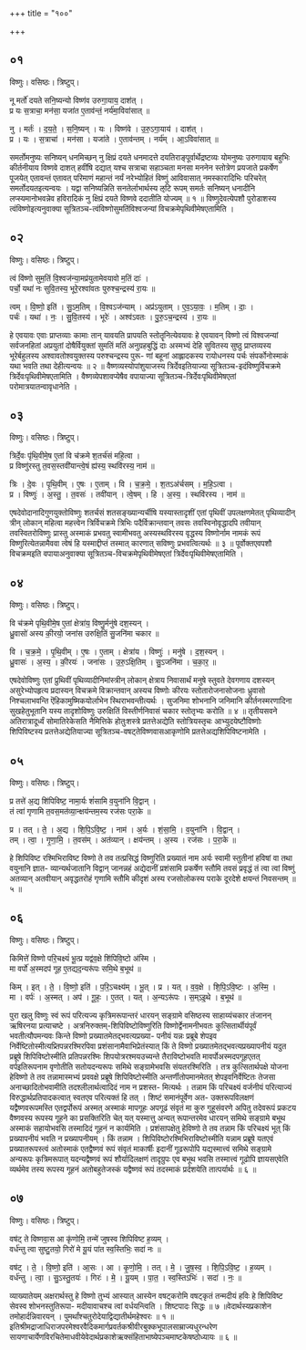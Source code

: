 +++
title = "१००"

+++


## ०१
विष्णुः। वसिष्ठः। त्रिष्टुप्।

नू मर्तो॑ दयते सनि॒ष्यन्यो विष्ण॑व उरुगा॒याय॒ दाश॑त् ।  
प्र यः स॒त्राचा॒ मन॑सा॒ यजा॑त ए॒ताव॑न्तं॒ नर्य॑मा॒विवा॑सात् ॥

नु । मर्तः॑ । द॒य॒ते॒ । स॒नि॒ष्यन् । यः । विष्ण॑वे । उ॒रु॒ऽगा॒याय॑ । दाश॑त् ।  
प्र । यः । स॒त्राचा॑ । मन॑सा । यजा॑ते । ए॒ताव॑न्तम् । नर्य॑म् । आ॒ऽविवा॑सात् ॥

समर्तोमनुष्यः सनिष्यन् धनमिच्छन् नु क्षिप्रं दयते धनमादत्ते दयतिराङ्पूर्वार्थेद्रष्टव्यः योमनुष्यः उरुगायाय बहुभिः कीर्तनीयाय विष्णवे दाशत् हवींषि दद्यात् यश्च सत्राचा सहाञ्चता मनसा मननेन स्तोत्रेण प्रयजाते प्रकर्षेण पूजयेत् एतावन्तं एतावत् परिमाणं महान्तं नर्यं नरेभ्योहितं विष्णुं आविवासात् नमस्कारादिभिः परिचरेत् समर्तोदयतइत्यन्वयः । यद्वा सनिष्यन्निति सनतेर्लाभार्थस्य ऌटि रूपम् समर्तः सनिष्यन् धनादीनि लप्स्यमानोभवन्नेव हविरादिकं नु क्षिप्रं दयते विष्णवे ददातीति योज्यम् ॥ १ ॥ विष्णुदेवत्येपशौ पुरोडाशस्य त्वंविष्णोइत्यनुवाक्या सूत्रितञ्च-त्वंविष्णोसुमतिंविश्वजन्यां विचक्रमेपृथिवीमेषएतामिति ।

## ०२
विष्णुः। वसिष्ठः। त्रिष्टुप्।

त्वं वि॑ष्णो सुम॒तिं वि॒श्वज॑न्या॒मप्र॑युतामेवयावो म॒तिं दाः॑ ।  
पर्चो॒ यथा॑ नः सुवि॒तस्य॒ भूरे॒रश्वा॑वतः पुरुश्च॒न्द्रस्य॑ रा॒यः ॥

त्वम् । वि॒ष्णो॒ इति॑ । सु॒ऽम॒तिम् । वि॒श्वऽज॑न्याम् । अप्र॑ऽयुताम् । ए॒व॒ऽया॒वः॒ । म॒तिम् । दाः॒ ।  
पर्चः॑ । यथा॑ । नः॒ । सु॒वि॒तस्य॑ । भूरेः॑ । अश्व॑ऽवतः । पु॒रु॒ऽच॒न्द्रस्य॑ । रा॒यः ॥

हे एवयावः एवाः प्राप्तव्याः कामाः तान् यावयति प्रापयति स्तोतॄनित्येवयावः हे एवयावन् विष्णो त्वं विश्वजन्यां सर्वजनहितां अप्रयुतां दोषैर्वियुक्तां सुमतिं मतिं अनुग्रहबुद्धिं दाः अस्मभ्यं देहि सुवितस्य सुष्ठु प्राप्तव्यस्य भूरेर्बहुलस्य अश्वावतोश्वयुक्तस्य परुश्चन्द्रस्य पुरू- णां बहूनां आह्लादकस्य रायोधनस्य पर्चः संपर्कोनोस्माकं यथा भवति तथा देहीत्यन्वयः ॥ २ ॥ वैष्णव्यस्योपांशुयाजस्य त्रिर्देवइतियाज्या सूत्रितञ्च-इदंविष्णुर्विचक्रमे त्रिर्देवःपृथिवीमेषएतामिति । वैष्णव्येपशावप्येषैव वपायाज्या सूत्रितञ्च-त्रिर्देवःपृथिवीमेषएतां परोमात्रयातन्वावृधानेति ।

## ०३
विष्णुः। वसिष्ठः। त्रिष्टुप्।

त्रिर्दे॒वः पृ॑थि॒वीमे॒ष ए॒तां वि च॑क्रमे श॒तर्च॑सं महि॒त्वा ।  
प्र विष्णु॑रस्तु त॒वस॒स्तवी॑यान्त्वे॒षं ह्य॑स्य॒ स्थवि॑रस्य॒ नाम॑ ॥

त्रिः । दे॒वः । पृ॒थि॒वीम् । ए॒षः । ए॒ताम् । वि । च॒क्र॒मे॒ । श॒तऽअ॑र्चसम् । म॒हि॒ऽत्वा ।  
प्र । विष्णुः॑ । अ॒स्तु॒ । त॒वसः॑ । तवी॑यान् । त्वे॒षम् । हि । अ॒स्य॒ । स्थवि॑रस्य । नाम॑ ॥

एषदेवोदानादिगुणयुक्तोविष्णुः शतर्चसं शतसङ्ख्यान्यर्चीषि यस्यास्तादृशीं एतां पृथिवीं उपलक्षणमेतत् पृथिव्यादीन् त्रीन् लोकान् महित्वा महत्त्वेन त्रिर्विचक्रमे त्रिभिः पदैर्विक्रान्तवान् तवसः तवस्विनोवृद्धादपि तवीयान् तवस्वितरोविष्णुः प्रास्तु अस्माकं प्रभवतु स्वामीभवतु अस्यस्थविरस्य वृद्धस्य विष्णोर्नाम नामकं रूपं विष्णुरित्येतन्नामैववा त्वेषं हि यस्माद्दीप्तं तस्मात् कारणात् सविष्णुः प्रभवत्वित्यर्थः ॥ ३ ॥ पूर्वोक्तएवपशौ विचक्रमइति वपायाअनुवाक्या सूत्रितञ्च-विचक्रमेपृथिवीमेषएतां त्रिर्देवःपृथिवीमेषएतामिति ।

## ०४
विष्णुः। वसिष्ठः। त्रिष्टुप्।

वि च॑क्रमे पृथि॒वीमे॒ष ए॒तां क्षेत्रा॑य॒ विष्णु॒र्मनु॑षे दश॒स्यन् ।  
ध्रु॒वासो॑ अस्य की॒रयो॒ जना॑स उरुक्षि॒तिं सु॒जनि॑मा चकार ॥

वि । च॒क्र॒मे॒ । पृ॒थि॒वीम् । ए॒षः । ए॒ताम् । क्षेत्रा॑य । विष्णुः॑ । मनु॑षे । द॒श॒स्यन् ।  
ध्रु॒वासः॑ । अ॒स्य॒ । की॒रयः॑ । जना॑सः । उ॒रु॒ऽक्षि॒तिम् । सु॒ऽजनि॑मा । च॒का॒र॒ ॥

एषदेवोविष्णुः एतां प्रुथिवीं पृथिव्यादीनिमांस्त्रीन् लोकान् क्षेत्राय निवासार्थं मनुषे स्तुवते देवगणाय दशस्यन् असुरेभ्योपहृत्य प्रदास्यन् विचक्रमे विक्रान्तवान् अस्यच विष्णोः कीरयः स्तोतारोजनासोजनाः ध्रुवासो निश्चलाभवन्ति ऎहिकामुष्मिकयोर्लाभेन स्थिराभवन्तीत्यर्थः । सुजनिमा शोभनानि जनिमानि कीर्तनस्मरणादिना सुखहेतुभूतानि यस्य तादृशोविष्णुः उरुक्षितिं विस्तीर्णनिवासं चकार स्तोतृभ्यः करोति ॥ ४ ॥ तृतीयसवने अतिरात्रादूर्ध्वं सोमातिरेकेसति नैमित्तिके होतुःशस्त्रे प्रतत्तेअद्येति स्तोत्रियस्तृचः आभ्युदयेष्टौविष्णोः शिपिविष्टस्य प्रतत्तेअद्येतियाज्या सूत्रितञ्च-वषट्तेविष्णवासआकृणोमि प्रतत्तेअद्यशिपिविष्टनामेति ।

## ०५
विष्णुः। वसिष्ठः। त्रिष्टुप्।

प्र तत्ते॑ अ॒द्य शि॑पिविष्ट॒ नामा॒र्यः शं॑सामि व॒युना॑नि वि॒द्वान् ।  
तं त्वा॑ गृणामि त॒वस॒मत॑व्या॒न्क्षय॑न्तम॒स्य रज॑सः परा॒के ॥

प्र । तत् । ते॒ । अ॒द्य । शि॒पि॒ऽवि॒ष्ट॒ । नाम॑ । अ॒र्यः । शं॒सा॒मि॒ । व॒युना॑नि । वि॒द्वान् ।  
तम् । त्वा॒ । गृ॒णा॒मि॒ । त॒वस॑म् । अत॑व्यान् । क्षय॑न्तम् । अ॒स्य । रज॑सः । प॒रा॒के ॥

हे शिपिविष्ट रश्मिभिराविष्ट विष्णो ते तव तत्प्रसिद्धं विष्णुरिति प्रख्यातं नाम अर्यः स्वामी स्तुतीनां हविषां वा तथा वयुनानि ज्ञात- व्यान्यर्थजातानि विद्वान् जानन्नहं अद्येदानीं प्रशंसामि प्रकर्षेण स्तौमि तवसं प्रवृद्धं तं त्वा त्वां विष्णुं अतव्यान् अतवीयान् अवृद्धतरोहं गृणामि स्तौमि कीदृशं अस्य रजसोलोकस्य पराके दूरदेशे क्षयन्तं निवसन्तम् ॥ ५ ॥

## ०६
विष्णुः। वसिष्ठः। त्रिष्टुप्।

किमित्ते॑ विष्णो परि॒चक्ष्यं॑ भू॒त्प्र यद्व॑व॒क्षे शि॑पिवि॒ष्टो अ॑स्मि ।  
मा वर्पो॑ अ॒स्मदप॑ गूह ए॒तद्यद॒न्यरू॑पः समि॒थे ब॒भूथ॑ ॥

किम् । इत् । ते॒ । वि॒ष्णो॒ इति॑ । प॒रि॒ऽचक्ष्य॑म् । भू॒त् । प्र । यत् । व॒व॒क्षे । शि॒पि॒ऽवि॒ष्टः । अ॒स्मि॒ ।  
मा । वर्पः॑ । अ॒स्मत् । अप॑ । गू॒हः॒ । ए॒तत् । यत् । अ॒न्यऽरू॑पः । स॒म्ऽइ॒थे । ब॒भूथ॑ ॥

पुरा खलु विष्णुः स्वं रूपं परित्यज्य कृत्रिमरूपान्तरं धारयन् सङ्ग्रामे वसिष्ठस्य साहाय्यंचकार तंजानन् ऋषिरनया प्रत्याचष्टे । अत्रनिरुक्तम्-शिपिविष्टोविष्णुरिति विष्णोर्द्वेनामनीभवतः कुत्सितार्थीयंपूर्वं भवतीत्यौपमन्यवः किन्ते विष्णो प्रख्यातमेतद्भवत्यप्रख्या- पनीयं यन्नः प्रब्रूबे शेपइव निर्वेष्टितोस्मीत्यप्र्तिपन्नरश्मिरपिवा प्रशंसानामैवाभिप्रेतंस्यात् किं ते विष्णो प्रख्यातमेतद्भवत्यप्रख्यापनीयं यदुत प्रब्रूषे शिपिविष्टोस्मीति प्रतिपन्नरश्मिः शिपयोत्ररश्मयउच्यन्ते तैराविष्टोभवति मावर्पोअस्मदपगूहएतत् वर्पइतिरूपनाम वृणोतीति सतोयदन्यरूपः समिथे सङ्ग्रामेभवसि संयतरश्मिरिति । तत्र कुत्सितार्थपक्षे योजना हेविष्णो ते तव तन्नामास्मभ्यं प्रववक्षे प्रब्रूषे शिपिविष्टोस्मीति अन्तर्णीतोपमानमेतत् शेपइवनिर्वेष्टितः तेजसा अनाच्छादितोभवामीति तदश्लीलार्थत्वादिदं नाम न प्रशस्त- मित्यर्थः । तन्नाम किं परिचक्ष्यं वर्जनीयं परित्याज्यं विरुद्धार्थप्रतिपादकत्वात् स्वतएव परित्यक्तं हि तत् । शिष्टं समानंपूर्वेण अत- उक्तरूपविलक्षणं यद्वैष्णवरूपमस्ति एतद्वर्पोरूपं अस्मत् अस्माकं मापगूहः अपगूढं संवृतं मा कुरु गुहूसंवरणे अपितु तदेवरूपं प्रकटय वैष्णवस्य रूपस्य गूहने का प्रसक्तिरिति चेत् यत् यस्मात्तु अन्यत् रूपान्तरमेव धारयन् समिथे सङ्ग्रामे बभूथ अस्माकं सहायोभवसि तस्मादिदं गूहनं न कार्यमिति । प्रशंसापक्षेतु हेविष्णो ते तव तन्नाम किं परिचक्ष्यं भूत् किं प्रख्यापनीयं भवति न प्रख्यापनीयम् । किं तन्नाम । शिपिविष्टोरश्मिभिराविष्टोस्मीति यन्नाम प्रब्रूषे यतएवं प्रख्यातरूपस्त्वं अतोस्माकं एतद्वैष्णवं रूपं संवृतं माकार्षीः इदानीं गूढरूपोपि यद्यस्मात्त्वं समिथे सङ्ग्रामे अन्यरूपः कृत्रिमरूपात् यदन्यद्वैष्णवं रूपं शौर्यादिलक्षणं तादृग्रुपः एव बभूथ भवसि तस्मात्त्वं गूढोपि ज्ञायसएवेति व्यर्थमेव तस्य रूपस्य गूहनं अतोबहुतेजस्कं यद्वैष्णवं रूपं तदस्माकं प्रर्दशयेति तात्पर्यार्थः ॥ ६ ॥

## ०७
विष्णुः। वसिष्ठः। त्रिष्टुप्।

वष॑ट् ते विष्णवा॒स आ कृ॑णोमि॒ तन्मे॑ जुषस्व शिपिविष्ट ह॒व्यम् ।  
वर्ध॑न्तु त्वा सुष्टु॒तयो॒ गिरो॑ मे यू॒यं पा॑त स्व॒स्तिभिः॒ सदा॑ नः ॥

वष॑ट् । ते॒ । वि॒ष्णो॒ इति॑ । आ॒सः । आ । कृ॒णो॒मि॒ । तत् । मे॒ । जु॒ष॒स्व॒ । शि॒पि॒ऽवि॒ष्ट॒ । ह॒व्यम् ।  
वर्ध॑न्तु । त्वा॒ । सु॒ऽस्तु॒तयः॑ । गिरः॑ । मे॒ । यू॒यम् । पा॒त॒ । स्व॒स्तिऽभिः॑ । सदा॑ । नः॒ ॥

व्याख्यातेयम् अक्षरार्थस्तु हे विष्णो तुभ्यं आस्यात् आस्येन वषट्करोमि वषट्कृतं तन्मदीयं हविः हे शिपिविष्ट सेवस्व शोभनस्तुतिरूपा- मदीयावाचश्च त्वां वर्धयन्त्विति । शिष्टपादः सिद्धः ॥ ७ ॥वेदार्थस्यप्रकाशेन तमोहार्दन्निवारयन् । पुमर्थांश्चतुरोदेयाद्विद्यातीर्थमहेश्वरः ॥ १ ॥इतिश्रीमद्राजाधिराजपरमेश्वरवैदिकमार्गप्रवर्तकश्रीवीरबुक्कभूपालसाम्राज्यधुरन्धरेण सायणाचार्येणविरचितेमाधवीयेवेदार्थप्रकाशेऋक्संहिताभाष्येपञ्चमाष्टकेषष्ठोध्यायः ॥ ६ ॥